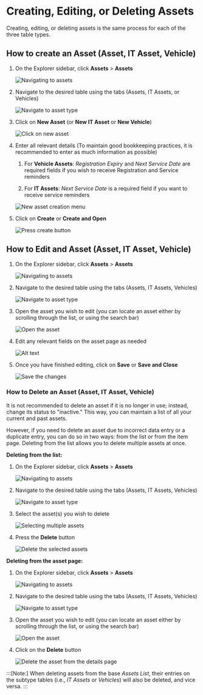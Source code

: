 # Creating, Editing, or Deleting Assets

Creating, editing, or deleting assets is the same process for each of the three table types.

## How to create an Asset (Asset, IT Asset, Vehicle)

1. On the Explorer sidebar, click **Assets** &gt; **Assets**

    ![Navigating to assets](<Navigating to Assets.png>)

2. Navigate to the desired table using the tabs (Assets, IT Assets, or Vehicles) 

    ![Navigate to asset type](<Navigate to asset type.png>)

3. Click on **New Asset** (or **New IT Asset** or **New Vehicle**)

    ![Click on new asset](<Click on new asset.png>)

4. Enter all relevant details (To maintain good bookkeeping practices, it is recommended to enter as much information as possible)  
    
    1. For **Vehicle Assets**: *Registration Expiry* and *Next Service Date* are required fields if you wish to receive Registration and Service reminders

    2. For **IT Assets**: *Next Service Date* is a required field if you want to receive service reminders  

    ![New asset creation menu](<New asset creation menu.png>)

5. Click on **Create** or **Create and Open**

    ![Press create button](<Press create button.png>)

## How to Edit and Asset (Asset, IT Asset, Vehicle)

1. On the Explorer sidebar, click **Assets** &gt; **Assets**  

    ![Navigating to assets](<Navigating to Assets.png>)

2. Navigate to the desired table using the tabs (Assets, IT Assets, Vehicles)

    ![Navigate to asset type](<Navigate to asset type.png>)

3. Open the asset you wish to edit (you can locate an asset either by scrolling through the list, or using the search bar)  

    ![Open the asset](<Open the asset.png>)

4. Edit any relevant fields on the asset page as needed

    ![Alt text](<Updating the asset information on the details page.png>)

5. Once you have finished editing, click on **Save** or **Save and Close**  

    ![Save the changes](<Save the changes.png>)

### How to Delete an Asset (Asset, IT Asset, Vehicle)

It is not recommended to delete an asset if it is no longer in use; instead, change its status to "inactive." This way, you can maintain a list of all your current and past assets.

However, if you need to delete an asset due to incorrect data entry or a duplicate entry, you can do so in two ways: from the list or from the item page. Deleting from the list allows you to delete multiple assets at once.

**Deleting from the list:**

1. On the Explorer sidebar, click **Assets** &gt; **Assets**  

    ![Navigating to assets](<Navigating to Assets.png>)

2. Navigate to the desired table using the tabs (Assets, IT Assets, Vehicles)  

    ![Navigate to asset type](<Navigate to asset type.png>)

3. Select the asset(s) you wish to delete

    ![Selecting multiple assets](<Selecting multiple assets.png>)

4. Press the **Delete** button 

    ![Delete the selected assets](<Delete the selected assets.png>)

**Deleting from the asset page:**

1. On the Explorer sidebar, click **Assets** &gt; **Assets**

    ![Navigating to assets](<Navigating to Assets.png>)

2. Navigate to the desired table using the tabs (Assets, IT Assets, Vehicles)

    ![Navigate to asset type](<Navigate to asset type.png>)

3. Open the asset you wish to edit (you can locate an asset either by scrolling through the list, or using the search bar)  

    ![Open the asset](<Open the asset.png>)

4. Click on the **Delete** button  

    ![Delete the asset from the details page](<Delete the asset from the details page.png>)

:::[Note:] When deleting assets from the base *Assets List*, their entries on the subtype tables (i.e., *IT Assets* or *Vehicles*) will also be deleted, and vice versa.
:::
